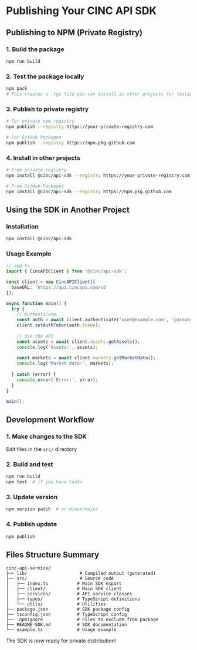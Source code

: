 # Publishing Your CINC API SDK

## Publishing to NPM (Private Registry)

### 1. Build the package
```bash
npm run build
```

### 2. Test the package locally
```bash
npm pack
# This creates a .tgz file you can install in other projects for testing
```

### 3. Publish to private registry
```bash
# For private npm registry
npm publish --registry https://your-private-registry.com

# For GitHub Packages
npm publish --registry https://npm.pkg.github.com
```

### 4. Install in other projects
```bash
# From private registry
npm install @cinc/api-sdk --registry https://your-private-registry.com

# From GitHub Packages
npm install @cinc/api-sdk --registry https://npm.pkg.github.com
```

## Using the SDK in Another Project

### Installation
```bash
npm install @cinc/api-sdk
```

### Usage Example
```typescript
// app.ts
import { CincAPIClient } from '@cinc/api-sdk';

const client = new CincAPIClient({
  baseURL: 'https://api.cincapi.com/v2'
});

async function main() {
  try {
    // Authenticate
    const auth = await client.authenticate('user@example.com', 'password');
    client.setAuthToken(auth.token);
    
    // Use the API
    const assets = await client.assets.getAssets();
    console.log('Assets:', assets);
    
    const markets = await client.markets.getMarketData();
    console.log('Market data:', markets);
    
  } catch (error) {
    console.error('Error:', error);
  }
}

main();
```

## Development Workflow

### 1. Make changes to the SDK
Edit files in the `src/` directory

### 2. Build and test
```bash
npm run build
npm test  # if you have tests
```

### 3. Update version
```bash
npm version patch  # or minor/major
```

### 4. Publish update
```bash
npm publish
```

## Files Structure Summary

```
cinc-api-service/
├── lib/                    # Compiled output (generated)
├── src/                    # Source code
│   ├── index.ts           # Main SDK export
│   ├── client/            # Main SDK client
│   ├── services/          # API service classes
│   ├── types/             # TypeScript definitions
│   └── utils/             # Utilities
├── package.json           # SDK package config
├── tsconfig.json          # TypeScript config
├── .npmignore             # Files to exclude from package
├── README-SDK.md          # SDK documentation
└── example.ts             # Usage example
```

The SDK is now ready for private distribution!
